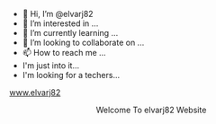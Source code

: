 - 👋 Hi, I’m @elvarj82
- 👀 I’m interested in ...
- 🌱 I’m currently learning ...
- 💞️ I’m looking to collaborate on ...
- 📫 How to reach me ...
- I'm just into it...
- I'm looking for a techers...
<!---
elvarj82/elvarj82 is a ✨ special ✨ repository because its `README.md` (this file) appears on your GitHub profile.
You can click the Preview link to take a look at your changes.
--->
<html>
  
  <t>www.elvarj82</t>
  <header>Welcome To elvarj82 Website</header>
  <p>    </P>
  <div>    </div>
  </html>
